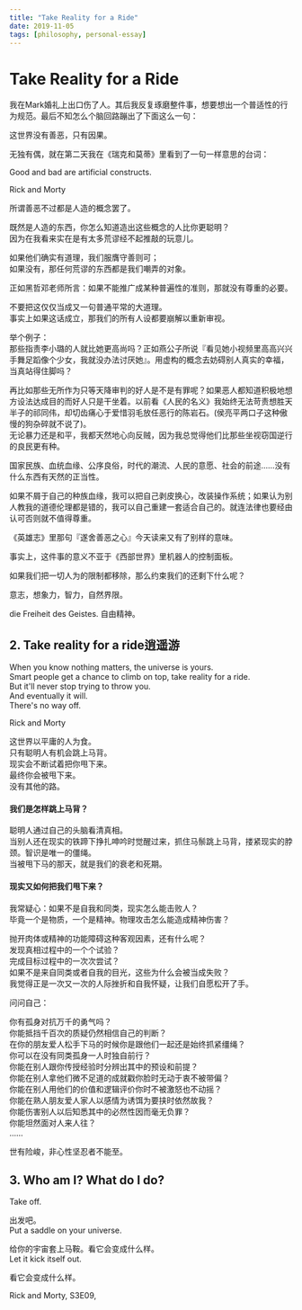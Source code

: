 ```yaml
---
title: "Take Reality for a Ride"
date: 2019-11-05
tags: [philosophy, personal-essay]
---
```


# Take Reality for a Ride

我在Mark婚礼上出口伤了人。其后我反复琢磨整件事，想要想出一个普适性的行为规范。最后不知怎么个脑回路蹦出了下面这么一句：

这世界没有善恶，只有因果。

无独有偶，就在第二天我在《瑞克和莫蒂》里看到了一句一样意思的台词：

Good and bad are artificial constructs.

Rick and Morty

所谓善恶不过都是人造的概念罢了。

既然是人造的东西，你怎么知道造出这些概念的人比你更聪明？  
因为在我看来实在是有太多荒谬经不起推敲的玩意儿。

如果他们确实有道理，我们服膺守善则可；  
如果没有，那任何荒谬的东西都是我们嘲弄的对象。

正如黑哲邓老师所言：如果不能推广成某种普遍性的准则，那就没有尊重的必要。

不要把这仅仅当成又一句普通平常的大道理。  
事实上如果这话成立，那我们的所有人设都要崩解以重新审视。

举个例子：  
那些指责李小璐的人就比她更高尚吗？正如燕公子所说『看见她小视频里高高兴兴手舞足蹈像个少女，我就没办法讨厌她』。用虚构的概念去妨碍别人真实的幸福，当真站得住脚吗？

再比如那些无所作为只等天降审判的好人是不是有罪呢？如果恶人都知道积极地想方设法达成目的而好人只是干坐着。以前看《人民的名义》我始终无法苛责想胜天半子的祁同伟，却切齿痛心于爱惜羽毛放任恶行的陈岩石。(侯亮平两口子这种傲慢的狗杂碎就不说了)。  
无论暴力还是和平，我都天然地心向反贼，因为我总觉得他们比那些坐视窃国逆行的良民更有种。

国家民族、血统血缘、公序良俗，时代的潮流、人民的意愿、社会的前途……没有什么东西有天然的正当性。

如果不屑于自己的种族血缘，我可以把自己剥皮换心，改装操作系统；如果认为别人教我的道德伦理都是错的，我可以自己重建一套适合自己的。就连法律也要经由认可否则就不值得尊重。

《英雄志》里那句『遂舍善恶之心』今天读来又有了别样的意味。

事实上，这件事的意义不亚于《西部世界》里机器人的控制面板。

如果我们把一切人为的限制都移除，那么约束我们的还剩下什么呢？

意志，想象力，智力，自然界限。

die Freiheit des Geistes. 自由精神。
## 2. **Take reality for a ride**逍遥游


When you know nothing matters, the universe is yours.  
Smart people get a chance to climb on top, take reality for a ride.  
But it'll never stop trying to throw you.  
And eventually it will.  
There's no way off.

Rick and Morty

这世界以平庸的人为食。  
只有聪明人有机会跳上马背。  
现实会不断试着把你甩下来。  
最终你会被甩下来。  
没有其他的路。
#### 我们是怎样跳上马背？

聪明人通过自己的头脑看清真相。  
当别人还在现实的铁蹄下挣扎呻吟时觉醒过来，抓住马鬃跳上马背，搂紧现实的脖颈。智识是唯一的僵绳。  
当被甩下马的那天，就是我们的衰老和死期。
#### 现实又如何把我们甩下来？

我常疑心：如果不是自我和同类，现实怎么能击败人？  
毕竟一个是物质，一个是精神。物理攻击怎么能造成精神伤害？

抛开肉体或精神的功能障碍这种客观因素，还有什么呢？  
发现真相过程中的一个个试验？  
完成目标过程中的一次次尝试？  
如果不是来自同类或者自我的目光，这些为什么会被当成失败？  
我觉得正是一次又一次的人际挫折和自我怀疑，让我们自愿松开了手。

问问自己：

你有孤身对抗万千的勇气吗？  
你能抵挡千百次的质疑仍然相信自己的判断？  
在你的朋友爱人松手下马的时候你是跟他们一起还是始终抓紧缰绳？  
你可以在没有同类孤身一人时独自前行？  
你能在别人跟你传授经验时分辨出其中的预设和前提？  
你能在别人拿他们微不足道的成就戳你脸时无动于衷不被带偏？  
你能在别人用他们的价值和逻辑评价你时不被激怒也不动摇？  
你能在熟人朋友爱人家人以感情为诱饵为要挟时依然故我？  
你能伤害别人以后知悉其中的必然性因而毫无负罪？  
你能坦然面对人来人往？  
……

世有险峻，非心性坚忍者不能至。
## 3. W**ho am I? What do I do?**


Take off.

出发吧。  
Put a saddle on your universe.

给你的宇宙套上马鞍。看它会变成什么样。  
Let it kick itself out.

看它会变成什么样。

Rick and Morty, S3E09,
